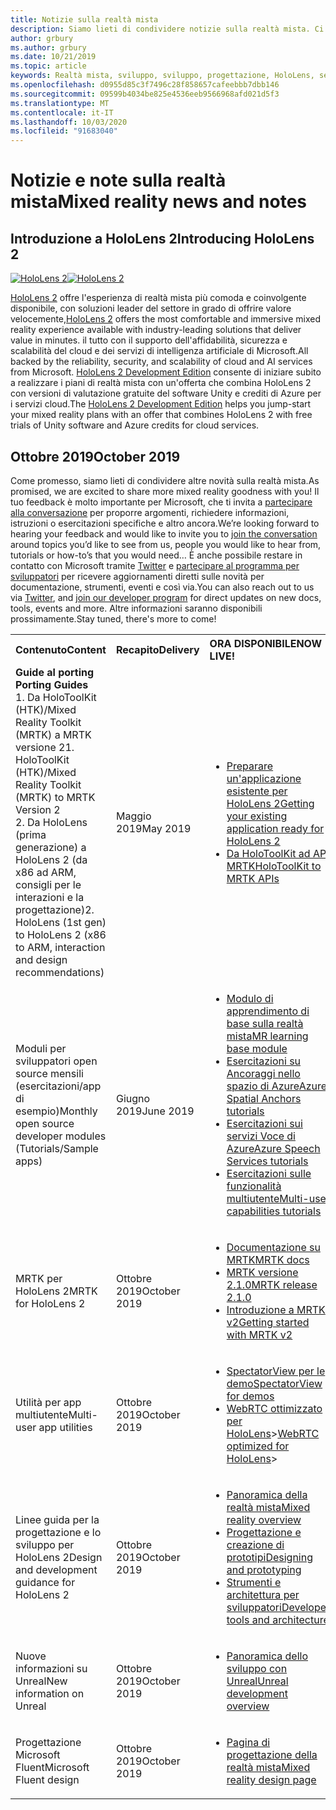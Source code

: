 ```yaml
---
title: Notizie sulla realtà mista
description: Siamo lieti di condividere notizie sulla realtà mista. Ci auguriamo di ricevere commenti e suggerimenti e invitare gli utenti a partecipare alla conversazione.
author: grbury
ms.author: grbury
ms.date: 10/21/2019
ms.topic: article
keywords: Realtà mista, sviluppo, sviluppo, progettazione, HoloLens, servizi di Azure, notizie, HoloLens 2
ms.openlocfilehash: d0955d85c3f7496c28f858657cafeebbb7dbb146
ms.sourcegitcommit: 09599b4034be825e4536eeb9566968afd021d5f3
ms.translationtype: MT
ms.contentlocale: it-IT
ms.lasthandoff: 10/03/2020
ms.locfileid: "91683040"
---
```

# <a name="mixed-reality-news-and-notes"></a><span data-ttu-id="82d9a-105">Notizie e note sulla realtà mista</span><span class="sxs-lookup"><span data-stu-id="82d9a-105">Mixed reality news and notes</span></span>

## <a name="introducing-hololens-2"></a><span data-ttu-id="82d9a-106">Introduzione a HoloLens 2</span><span class="sxs-lookup"><span data-stu-id="82d9a-106">Introducing HoloLens 2</span></span>

<span data-ttu-id="82d9a-107">[![HoloLens 2](images/hololens2.jpg)](https://www.microsoft.com/hololens/hardware)</span><span class="sxs-lookup"><span data-stu-id="82d9a-107">[![HoloLens 2](images/hololens2.jpg)](https://www.microsoft.com/hololens/hardware)</span></span>

<span data-ttu-id="82d9a-108">[HoloLens 2](https://www.microsoft.com/hololens/hardware) offre l'esperienza di realtà mista più comoda e coinvolgente disponibile, con soluzioni leader del settore in grado di offrire valore velocemente,</span><span class="sxs-lookup"><span data-stu-id="82d9a-108">[HoloLens 2](https://www.microsoft.com/hololens/hardware) offers the most comfortable and immersive mixed reality experience available with industry-leading solutions that deliver value in minutes.</span></span> <span data-ttu-id="82d9a-109">il tutto con il supporto dell'affidabilità, sicurezza e scalabilità del cloud e dei servizi di intelligenza artificiale di Microsoft.</span><span class="sxs-lookup"><span data-stu-id="82d9a-109">All backed by the reliability, security, and scalability of cloud and AI services from Microsoft.</span></span> <span data-ttu-id="82d9a-110">[HoloLens 2 Development Edition](https://www.microsoft.com//hololens/developers) consente di iniziare subito a realizzare i piani di realtà mista con un'offerta che combina HoloLens 2 con versioni di valutazione gratuite del software Unity e crediti di Azure per i servizi cloud.</span><span class="sxs-lookup"><span data-stu-id="82d9a-110">The [HoloLens 2 Development Edition](https://www.microsoft.com//hololens/developers) helps you jump-start your mixed reality plans with an offer that combines HoloLens 2 with free trials of Unity software and Azure credits for cloud services.</span></span>

## <a name="october-2019"></a><span data-ttu-id="82d9a-111">Ottobre 2019</span><span class="sxs-lookup"><span data-stu-id="82d9a-111">October 2019</span></span>

<span data-ttu-id="82d9a-112">Come promesso, siamo lieti di condividere altre novità sulla realtà mista.</span><span class="sxs-lookup"><span data-stu-id="82d9a-112">As promised, we are excited to share more mixed reality goodness with you!</span></span> <span data-ttu-id="82d9a-113">Il tuo feedback è molto importante per Microsoft, che ti invita a [partecipare alla conversazione](https://holodevelopersslack.azurewebsites.net/) per proporre argomenti, richiedere informazioni, istruzioni o esercitazioni specifiche e altro ancora.</span><span class="sxs-lookup"><span data-stu-id="82d9a-113">We’re looking forward to hearing your feedback and would like to invite you to [join the conversation](https://holodevelopersslack.azurewebsites.net/) around topics you’d like to see from us, people you would like to hear from, tutorials or how-to’s that you would need…</span></span> <span data-ttu-id="82d9a-114">È anche possibile restare in contatto con Microsoft tramite [Twitter](https://twitter.com/MxdRealityDev) e [partecipare al programma per sviluppatori](https://aka.ms/iwantmr) per ricevere aggiornamenti diretti sulle novità per documentazione, strumenti, eventi e così via.</span><span class="sxs-lookup"><span data-stu-id="82d9a-114">You can also reach out to us via [Twitter](https://twitter.com/MxdRealityDev), and [join our developer program](https://aka.ms/iwantmr) for direct updates on new docs, tools, events and more.</span></span> <span data-ttu-id="82d9a-115">Altre informazioni saranno disponibili prossimamente.</span><span class="sxs-lookup"><span data-stu-id="82d9a-115">Stay tuned, there's more to come!</span></span>

<table>
<tr>
<th style="width: 400px; text-align:left;"><span data-ttu-id="82d9a-116">Contenuto</span><span class="sxs-lookup"><span data-stu-id="82d9a-116">Content</span></span></th><th style="width: 125px; text-align:left;"><span data-ttu-id="82d9a-117">Recapito</span><span class="sxs-lookup"><span data-stu-id="82d9a-117">Delivery</span></span></th><th style="width: 125px; text-align:left;"><span data-ttu-id="82d9a-118">ORA DISPONIBILE</span><span class="sxs-lookup"><span data-stu-id="82d9a-118">NOW LIVE!</span></span></th>
</tr> 
<tr>
<td><span data-ttu-id="82d9a-119"><b>Guide al porting</b> </span><span class="sxs-lookup"><span data-stu-id="82d9a-119"><b>Porting Guides</b> </span></span><br><span data-ttu-id="82d9a-120">1. Da HoloToolKit (HTK)/Mixed Reality Toolkit (MRTK) a MRTK versione 2</span><span class="sxs-lookup"><span data-stu-id="82d9a-120">1. HoloToolKit (HTK)/Mixed Reality Toolkit (MRTK) to MRTK Version 2</span></span>
<br><span data-ttu-id="82d9a-121">2. Da HoloLens (prima generazione) a HoloLens 2 (da x86 ad ARM, consigli per le interazioni e la progettazione)</span><span class="sxs-lookup"><span data-stu-id="82d9a-121">2. HoloLens (1st gen) to HoloLens 2 (x86 to ARM, interaction and design recommendations)</span></span>
</td></td><td><span data-ttu-id="82d9a-122">Maggio 2019</span><span class="sxs-lookup"><span data-stu-id="82d9a-122">May 2019</span></span></td><td> <ul><li><span data-ttu-id="82d9a-123"><a href=https://docs.microsoft.com/windows/mixed-reality/mrtk-porting-guide>Preparare un'applicazione esistente per HoloLens 2</a></span><span class="sxs-lookup"><span data-stu-id="82d9a-123"><a href=https://docs.microsoft.com/windows/mixed-reality/mrtk-porting-guide>Getting your existing application ready for HoloLens 2</a></span></span><li><span data-ttu-id="82d9a-124"><a href=https://microsoft.github.io/MixedRealityToolkit-Unity/Documentation/HTKToMRTKPortingGuide.html>Da HoloToolKit ad API MRTK</a></span><span class="sxs-lookup"><span data-stu-id="82d9a-124"><a href=https://microsoft.github.io/MixedRealityToolkit-Unity/Documentation/HTKToMRTKPortingGuide.html>HoloToolKit to MRTK APIs</a></span></span></td>
</tr>
<tr>
<td><span data-ttu-id="82d9a-125">Moduli per sviluppatori open source mensili (esercitazioni/app di esempio)</span><span class="sxs-lookup"><span data-stu-id="82d9a-125">Monthly open source developer modules (Tutorials/Sample apps)</span></span></td><td><span data-ttu-id="82d9a-126">Giugno 2019</span><span class="sxs-lookup"><span data-stu-id="82d9a-126">June 2019</span></span></td><td> <ul><li><span data-ttu-id="82d9a-127"><a href=https://docs.microsoft.com/windows/mixed-reality/mrlearning-base-ch1>Modulo di apprendimento di base sulla realtà mista</a></span><span class="sxs-lookup"><span data-stu-id="82d9a-127"><a href=https://docs.microsoft.com/windows/mixed-reality/mrlearning-base-ch1>MR learning base module</a></span></span><li><span data-ttu-id="82d9a-128"><a href=https://docs.microsoft.com/windows/mixed-reality/mrlearning-asa-ch1>Esercitazioni su Ancoraggi nello spazio di Azure</a></span><span class="sxs-lookup"><span data-stu-id="82d9a-128"><a href=https://docs.microsoft.com/windows/mixed-reality/mrlearning-asa-ch1>Azure Spatial Anchors tutorials</a></span></span><li><span data-ttu-id="82d9a-129"><a href=https://docs.microsoft.com/windows/mixed-reality/mrlearning-speechsdk-ch1>Esercitazioni sui servizi Voce di Azure</a></span><span class="sxs-lookup"><span data-stu-id="82d9a-129"><a href=https://docs.microsoft.com/windows/mixed-reality/mrlearning-speechsdk-ch1>Azure Speech Services tutorials</a></span></span><li><span data-ttu-id="82d9a-130"><a href=https://docs.microsoft.com/windows/mixed-reality/mrlearning-sharing(photon)-ch1>Esercitazioni sulle funzionalità multiutente</a></span><span class="sxs-lookup"><span data-stu-id="82d9a-130"><a href=https://docs.microsoft.com/windows/mixed-reality/mrlearning-sharing(photon)-ch1>Multi-user capabilities tutorials</a></span></span></td>
</tr>
<tr>
<td><span data-ttu-id="82d9a-131">MRTK per HoloLens 2</span><span class="sxs-lookup"><span data-stu-id="82d9a-131">MRTK for HoloLens 2</span></span></td><td><span data-ttu-id="82d9a-132">Ottobre 2019</span><span class="sxs-lookup"><span data-stu-id="82d9a-132">October 2019</span></span></td><td> <ul><li><span data-ttu-id="82d9a-133"><a href=https://microsoft.github.io/MixedRealityToolkit-Unity/Documentation/GettingStartedWithTheMRTK.html>Documentazione su MRTK</a></span><span class="sxs-lookup"><span data-stu-id="82d9a-133"><a href=https://microsoft.github.io/MixedRealityToolkit-Unity/Documentation/GettingStartedWithTheMRTK.html>MRTK docs</a></span></span><li><span data-ttu-id="82d9a-134"><a href=https://github.com/Microsoft/MixedRealityToolkit-Unity/releases>MRTK versione 2.1.0</a></span><span class="sxs-lookup"><span data-stu-id="82d9a-134"><a href=https://github.com/Microsoft/MixedRealityToolkit-Unity/releases>MRTK release 2.1.0</a></span></span><li><span data-ttu-id="82d9a-135"><a href=https://docs.microsoft.com/windows/mixed-reality/mrtk-getting-started>Introduzione a MRTK v2</a></span><span class="sxs-lookup"><span data-stu-id="82d9a-135"><a href=https://docs.microsoft.com/windows/mixed-reality/mrtk-getting-started>Getting started with MRTK v2</a></span></span></td>
</tr>
<tr>
<td><span data-ttu-id="82d9a-136">Utilità per app multiutente</span><span class="sxs-lookup"><span data-stu-id="82d9a-136">Multi-user app utilities</span></span></td><td><span data-ttu-id="82d9a-137">Ottobre 2019</span><span class="sxs-lookup"><span data-stu-id="82d9a-137">October 2019</span></span></td><td> <ul><li><span data-ttu-id="82d9a-138"><a href=https://docs.microsoft.com/windows/mixed-reality/spectator-view>SpectatorView per le demo</a></span><span class="sxs-lookup"><span data-stu-id="82d9a-138"><a href=https://docs.microsoft.com/windows/mixed-reality/spectator-view>SpectatorView for demos</a></span></span><li><span data-ttu-id="82d9a-139"><a href=https://github.com/microsoft/MixedReality-WebRTC>WebRTC ottimizzato per HoloLens</a>></span><span class="sxs-lookup"><span data-stu-id="82d9a-139"><a href=https://github.com/microsoft/MixedReality-WebRTC>WebRTC optimized for HoloLens</a>></span></span></td>
</tr>
<tr>
<td><span data-ttu-id="82d9a-140">Linee guida per la progettazione e lo sviluppo per HoloLens 2</span><span class="sxs-lookup"><span data-stu-id="82d9a-140">Design and development guidance for HoloLens 2</span></span></td><td><span data-ttu-id="82d9a-141">Ottobre 2019</span><span class="sxs-lookup"><span data-stu-id="82d9a-141">October 2019</span></span></td><td> <ul><li><span data-ttu-id="82d9a-142"><a href=https://docs.microsoft.com/windows/mixed-reality/>Panoramica della realtà mista</a></span><span class="sxs-lookup"><span data-stu-id="82d9a-142"><a href=https://docs.microsoft.com/windows/mixed-reality/>Mixed reality overview</a></span></span><li><span data-ttu-id="82d9a-143"><a href=https://docs.microsoft.com/windows/mixed-reality/design>Progettazione e creazione di prototipi</a></span><span class="sxs-lookup"><span data-stu-id="82d9a-143"><a href=https://docs.microsoft.com/windows/mixed-reality/design>Designing and prototyping</a></span></span><li><span data-ttu-id="82d9a-144"><a href=https://docs.microsoft.com/windows/mixed-reality/development>Strumenti e architettura per sviluppatori</a></span><span class="sxs-lookup"><span data-stu-id="82d9a-144"><a href=https://docs.microsoft.com/windows/mixed-reality/development>Developer tools and architecture</a></span></span></td>
</tr>
<tr>
  <td><span data-ttu-id="82d9a-145">Nuove informazioni su Unreal</span><span class="sxs-lookup"><span data-stu-id="82d9a-145">New information on Unreal</span></span></td><td><span data-ttu-id="82d9a-146">Ottobre 2019</span><span class="sxs-lookup"><span data-stu-id="82d9a-146">October 2019</span></span></td><td> <ul><li><span data-ttu-id="82d9a-147"><a href=https://docs.microsoft.com/windows/mixed-reality/unreal-development-overview>Panoramica dello sviluppo con Unreal</a></span><span class="sxs-lookup"><span data-stu-id="82d9a-147"><a href=https://docs.microsoft.com/windows/mixed-reality/unreal-development-overview>Unreal development overview</a></span></span></td>
</tr>
<tr>
  <td><span data-ttu-id="82d9a-148">Progettazione Microsoft Fluent</span><span class="sxs-lookup"><span data-stu-id="82d9a-148">Microsoft Fluent design</span></span></td><td><span data-ttu-id="82d9a-149">Ottobre 2019</span><span class="sxs-lookup"><span data-stu-id="82d9a-149">October 2019</span></span></td><td> <ul><li><span data-ttu-id="82d9a-150"><a href=https://www.microsoft.com/design/fluent/>Pagina di progettazione della realtà mista</a></span><span class="sxs-lookup"><span data-stu-id="82d9a-150"><a href=https://www.microsoft.com/design/fluent/>Mixed reality design page</a></span></span></td>
</tr>
</table>
